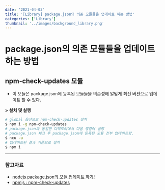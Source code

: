 ```yaml
---
date: '2021-04-03'
title: '[Library] package.json의 의존 모듈들을 업데이트 하는 방법'
categories: ['Library']
thumbnail: '../images/background_library.png'
---
```


# package.json의 의존 모듈들을 업데이트 하는 방법

## npm-check-updates 모듈

-   이 모듈은 package.json에 등록된 모듈들을 의존성에 알맞게 최신 버젼으로 업데이트 할 수 있다.

**> 설치 및 실행**

```sh
# global 옵션으로 npm-check-updates 설치
$ npm i -g npm-check-updates
# package.json과 동일한 디렉토리에서 다음 명령어 실행
# package.json 체크 후 package.json에 등록된 모듈 전부 업데이트함.
$ ncu -u
# 업데이트된 결과 기준으로 설치
$ npm i
```

---

### 참고자료

-   [nodejs package.json의 모듈 업데이트 하기!](https://lahuman.github.io/node_package.json_update/)
-   [npmjs : npm-check-updates](https://www.npmjs.com/package/npm-check-updates)
